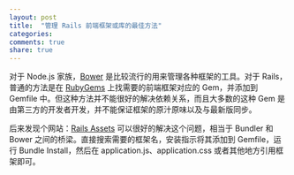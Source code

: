 ```yaml
---
layout: post
title:  "管理 Rails 前端框架或库的最佳方法"
categories:
comments: true
share: true
---
```


对于 Node.js 家族，[Bower](http://bower.io/) 是比较流行的用来管理各种框架的工具。对于
Rails，普通的方法是在 [RubyGems](https://rubygems.org/) 上找需要的前端框架对应的
Gem，并添加到 Gemfile 中。但这种方法并不能很好的解决依赖关系，而且大多数的这种 Gem
是由第三方的开发者开发，并不能保证框架的原汁原味以及与最新版同步。

后来发现个网站：[Rails Assets](https://rails-assets.org/) 可以很好的解决这个问题，相当于
Bundler 和 Bower 之间的桥梁。直接搜索需要的框架名，安装指示将其添加到 Gemfile，运行 Bundle
Install，然后在 application.js、application.css 或者其他地方引用框架即可。
